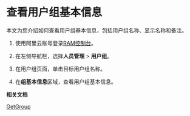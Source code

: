 # 查看用户组基本信息

本文为您介绍如何查看用户组基本信息，包括用户组名称、显示名称和备注。

1.  使用阿里云账号登录[RAM控制台](https://ram.console.aliyun.com/)。

2.  在左侧导航栏，选择**人员管理** \> **用户组**。

3.  在用户组页面，单击目标用户组名称。

4.  在**组基本信息**区域，查看用户组基本信息。


**相关文档**  


[GetGroup](/cn.zh-CN/API参考/API参考（RAM）/组管理接口/GetGroup.md)

